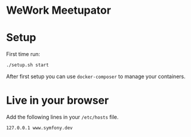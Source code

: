 WeWork Meetupator
====================

# Setup

First time run:

```bash
./setup.sh start
```

After first setup you can use `docker-composer` to manage your containers.

# Live in your browser

Add the following lines in your `/etc/hosts` file.

```
127.0.0.1 www.symfony.dev
```